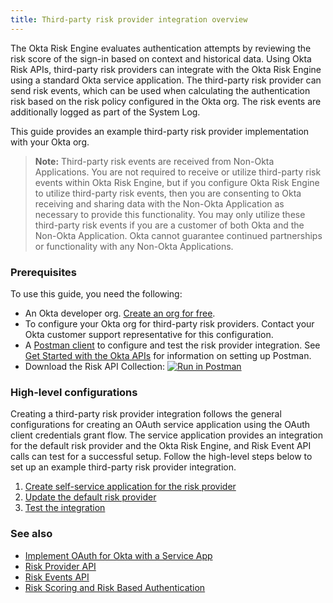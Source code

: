 ```yaml
---
title: Third-party risk provider integration overview
---
```


<ApiLifecycle access="beta" />

The Okta Risk Engine evaluates authentication attempts by reviewing the risk score of the sign-in based on context and historical data. Using Okta Risk APIs, third-party risk providers can integrate with the Okta Risk Engine using a standard Okta service application. The third-party risk provider can send risk events, which can be used when calculating the authentication risk based on the risk policy configured in the Okta org. The risk events are additionally logged as part of the System Log.

This guide provides an example third-party risk provider implementation with your Okta org.

>**Note:** Third-party risk events are received from Non-Okta Applications. You are not required to receive or utilize third-party risk events within Okta Risk Engine, but if you configure Okta Risk Engine to utilize third-party risk events, then you are consenting to Okta receiving and sharing data with the Non-Okta Application as necessary to provide this functionality. You may only utilize these third-party risk events if you are a customer of both Okta and the Non-Okta Application. Okta cannot guarantee continued partnerships or functionality with any Non-Okta Applications.

### Prerequisites
To use this guide, you need the following:

- An Okta developer org. [Create an org for free](/signup/).
- To configure your Okta org for third-party risk providers. Contact your Okta customer support representative for this configuration.
- A [Postman client](https://www.postman.com/downloads/) to configure and test the risk provider integration. See [Get Started with the Okta APIs](/code/rest/) for information on setting up Postman.
- Download the Risk API Collection:
[![Run in Postman](https://run.pstmn.io/button.svg)](https://app.getpostman.com/run-collection/47546754d382762468c6)

### High-level configurations
Creating a third-party risk provider integration follows the general configurations for creating an OAuth service application using the OAuth client credentials grant flow. The service application provides an integration for the default risk provider and the Okta Risk Engine, and Risk Event API calls can test for a successful setup. Follow the high-level steps below to set up an example third-party risk provider integration.

1. [Create self-service application for the risk provider](/docs/guides/third-party-risk-integration/create-service-app)
2. [Update the default risk provider](/docs/guides/third-party-risk-integration/update-default-provider)
3. [Test the integration](/docs/guides/third-party-risk-integration/test-integration)

### See also

- [Implement OAuth for Okta with a Service App](/docs/guides/implement-oauth-for-okta-serviceapp/overview/)
- [Risk Provider API](/docs/reference/api/risk-providers/)
- [Risk Events API](/docs/reference/api/risk-events/)
- [Risk Scoring and Risk Based Authentication](https://help.okta.com/en/prod/Content/Topics/Security/Security_Risk_Scoring.htm)

<!-- ## Support

If you need help or have an issue, post a question in our [Developer Forum](https://devforum.okta.com).-->

<NextSectionLink/>
